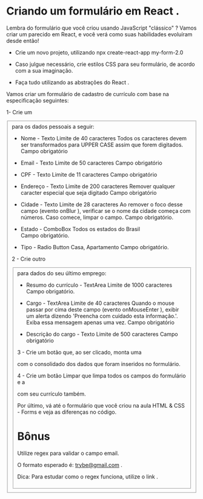 # Criando um formulário em React .
Lembra do formulário que você criou usando JavaScript "clássico" ? Vamos criar um parecido em React, e você verá como suas habilidades evoluíram desde então!

- Crie um novo projeto, utilizando npx create-react-app my-form-2.0

- Caso julgue necessário, crie estilos CSS para seu formulário, de acordo com a sua imaginação.

- Faça tudo utilizando as abstrações do React .

Vamos criar um formulário de cadastro de currículo com base na especificação seguintes:

1- Crie um <fieldset> para os dados pessoais a seguir:
- Nome - Texto
    Limite de 40 caracteres
    Todos os caracteres devem ser transformados para UPPER CASE assim que forem digitados.
    Campo obrigatório

- Email - Texto
    Limite de 50 caracteres
    Campo obrigatório

- CPF - Texto
    Limite de 11 caracteres
    Campo obrigatório

- Endereço - Texto
    Limite de 200 caracteres
    Remover qualquer caracter especial que seja digitado
    Campo obrigatório

- Cidade - Texto
    Limite de 28 caracteres
    Ao remover o foco desse campo (evento onBlur ), verificar se o nome da cidade começa com números. Caso comece, limpar o campo.
    Campo obrigatório.

- Estado - ComboBox
    Todos os estados do Brasil  
    Campo obrigatório.

- Tipo - Radio Button
    Casa, Apartamento
    Campo obrigatório.

2 - Crie outro <fieldset> para dados do seu último emprego:
- Resumo do currículo - TextArea
    Limite de 1000 caracteres
    Campo obrigatório.

- Cargo - TextArea
    Limite de 40 caracteres
    Quando o mouse passar por cima deste campo (evento onMouseEnter ), exibir um alerta dizendo 'Preencha com cuidado esta informação.'. Exiba essa mensagem apenas uma vez.
    Campo obrigatório

- Descrição do cargo - Texto
    Limite de 500 caracteres
    Campo obrigatório

3 - Crie um botão que, ao ser clicado, monta uma <div> com o consolidado dos dados que foram inseridos no formulário.

4 - Crie um botão Limpar que limpa todos os campos do formulário e a <div> com seu currículo também.

Por último, vá até o formulário que você criou na aula HTML & CSS - Forms e veja as diferenças no código.

# Bônus
Utilize regex para validar o campo email.

O formato esperado é: trybe@gmail.com .

Dica: Para estudar como o regex funciona, utilize o link .
